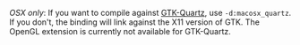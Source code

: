 *OSX only*: If you want to compile against [GTK-Quartz][1], use `-d:macosx_quartz`.
If you don't, the binding will link against the X11 version of GTK. The OpenGL
extension is currently not available for GTK-Quartz.

 [1]: https://wiki.gnome.org/action/show/Projects/GTK+/OSX?action=show&redirect=GTK%2B%2FOSX
